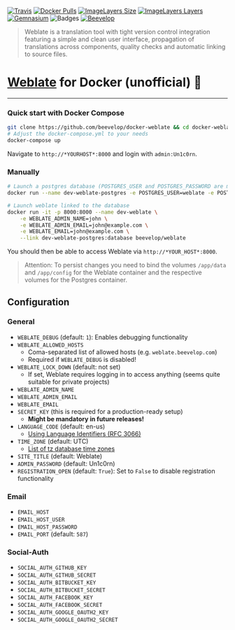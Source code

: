 [![Travis](https://shields.beevelop.com/travis/beevelop/docker-weblate.svg?style=flat-square)](https://travis-ci.org/beevelop/docker-weblate)
[![Docker Pulls](https://shields.beevelop.com/docker/pulls/beevelop/weblate.svg?style=flat-square)](https://links.beevelop.com/d-weblate)
[![ImageLayers Size](https://shields.beevelop.com/imagelayers/image-size/beevelop/weblate/latest.svg?style=flat-square)](https://imagelayers.io/?images=beevelop/weblate:latest)
[![ImageLayers Layers](https://shields.beevelop.com/imagelayers/layers/beevelop/weblate/latest.svg?style=flat-square)](https://imagelayers.io/?images=beevelop/weblate:latest)
[![Gemnasium](https://shields.beevelop.com/gemnasium/beevelop/docker-weblate.svg?style=flat-square)](https://gemnasium.com/beevelop/docker-weblate)
![Badges](https://shields.beevelop.com/badge/badges-7-brightgreen.svg?style=flat-square)
[![Beevelop](https://links.beevelop.com/honey-badge)](https://beevelop.com)

> Weblate is a translation tool with tight version control integration featuring a simple and clean user interface, propagation of translations across components, quality checks and automatic linking to source files.

# [Weblate](https://weblate.org/) for Docker (unofficial) :whale:
----

### Quick start with Docker Compose
```bash
git clone https://github.com/beevelop/docker-weblate && cd docker-weblate
# Adjust the docker-compose.yml to your needs
docker-compose up
```
Navigate to `http://*YOURHOST*:8000` and login with `admin:Un1c0rn`.


### Manually
```bash
# Launch a postgres database (POSTGRES_USER and POSTGRES_PASSWORD are mandatory)
docker run --name dev-weblate-postgres -e POSTGRES_USER=weblate -e POSTGRES_PASSWORD=weblate -d kiasaki/alpine-postgres

# Launch weblate linked to the database
docker run -it -p 8000:8000 --name dev-weblate \
    -e WEBLATE_ADMIN_NAME=john \
    -e WEBLATE_ADMIN_EMAIL=john@example.com \
    -e WEBLATE_EMAIL=john@example.com \
    --link dev-weblate-postgres:database beevelop/weblate
```
You should then be able to access Weblate via `http://*YOUR_HOST*:8000`.
> Attention: To persist changes you need to bind the volumes `/app/data` and `/app/config` for the Weblate container and the respective volumes for the Postgres container.

## Configuration
### General
- `WEBLATE_DEBUG` (default: `1`): Enables debugging functionality
- `WEBLATE_ALLOWED_HOSTS`
    + Coma-separated list of allowed hosts (e.g. `weblate.beevelop.com`)
    + Required if `WEBLATE_DEBUG` is disabled!
- `WEBLATE_LOCK_DOWN` (default: not set)
    + If set, Weblate requires logging in to access anything (seems quite suitable for private projects) 
- `WEBLATE_ADMIN_NAME`
- `WEBLATE_ADMIN_EMAIL`
- `WEBLATE_EMAIL`
- `SECRET_KEY` (this is required for a production-ready setup)
    + **Might be mandatory in future releases!**
- `LANGUAGE_CODE` (default: en-us)
    + [Using Language Identifiers (RFC 3066)](http://www.i18nguy.com/unicode/language-identifiers.html)
- `TIME_ZONE` (default: UTC)
    + [List of tz database time zones](https://en.wikipedia.org/wiki/List_of_tz_database_time_zones)
- `SITE_TITLE` (default: Weblate)
- `ADMIN_PASSWORD` (default: Un1c0rn)
- `REGISTRATION_OPEN` (default: `True`): Set to `False` to disable registration functionality

### Email
- `EMAIL_HOST`
- `EMAIL_HOST_USER`
- `EMAIL_HOST_PASSWORD`
- `EMAIL_PORT` (default: `587`)

### Social-Auth
- `SOCIAL_AUTH_GITHUB_KEY`
- `SOCIAL_AUTH_GITHUB_SECRET`
- `SOCIAL_AUTH_BITBUCKET_KEY`
- `SOCIAL_AUTH_BITBUCKET_SECRET`
- `SOCIAL_AUTH_FACEBOOK_KEY`
- `SOCIAL_AUTH_FACEBOOK_SECRET`
- `SOCIAL_AUTH_GOOGLE_OAUTH2_KEY`
- `SOCIAL_AUTH_GOOGLE_OAUTH2_SECRET`
